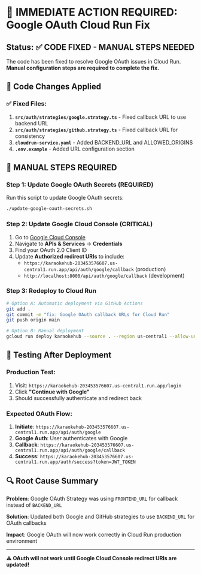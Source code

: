 # 🚨 IMMEDIATE ACTION REQUIRED: Google OAuth Cloud Run Fix

## Status: ✅ CODE FIXED - MANUAL STEPS NEEDED

The code has been fixed to resolve Google OAuth issues in Cloud Run. **Manual configuration steps are required to complete the fix.**

## 🔧 Code Changes Applied

### ✅ Fixed Files:

1. **`src/auth/strategies/google.strategy.ts`** - Fixed callback URL to use backend URL
2. **`src/auth/strategies/github.strategy.ts`** - Fixed callback URL for consistency
3. **`cloudrun-service.yaml`** - Added BACKEND_URL and ALLOWED_ORIGINS
4. **`.env.example`** - Added URL configuration section

## 🚀 MANUAL STEPS REQUIRED

### Step 1: Update Google OAuth Secrets (REQUIRED)

Run this script to update Google OAuth secrets:

```bash
./update-google-oauth-secrets.sh
```

### Step 2: Update Google Cloud Console (CRITICAL)

1. Go to [Google Cloud Console](https://console.cloud.google.com/)
2. Navigate to **APIs & Services** → **Credentials**
3. Find your OAuth 2.0 Client ID
4. Update **Authorized redirect URIs** to include:
   - `https://karaokehub-203453576607.us-central1.run.app/api/auth/google/callback` (production)
   - `http://localhost:8000/api/auth/google/callback` (development)

### Step 3: Redeploy to Cloud Run

```bash
# Option A: Automatic deployment via GitHub Actions
git add .
git commit -m "fix: Google OAuth callback URLs for Cloud Run"
git push origin main

# Option B: Manual deployment
gcloud run deploy karaokehub --source . --region us-central1 --allow-unauthenticated
```

## 🧪 Testing After Deployment

### Production Test:

1. Visit: `https://karaokehub-203453576607.us-central1.run.app/login`
2. Click **"Continue with Google"**
3. Should successfully authenticate and redirect back

### Expected OAuth Flow:

1. **Initiate**: `https://karaokehub-203453576607.us-central1.run.app/api/auth/google`
2. **Google Auth**: User authenticates with Google
3. **Callback**: `https://karaokehub-203453576607.us-central1.run.app/api/auth/google/callback`
4. **Success**: `https://karaokehub-203453576607.us-central1.run.app/auth/success?token=JWT_TOKEN`

## 🔍 Root Cause Summary

**Problem**: Google OAuth Strategy was using `FRONTEND_URL` for callback instead of `BACKEND_URL`

**Solution**: Updated both Google and GitHub strategies to use `BACKEND_URL` for OAuth callbacks

**Impact**: Google OAuth will now work correctly in Cloud Run production environment

---

**⚠️ OAuth will not work until Google Cloud Console redirect URIs are updated!**
